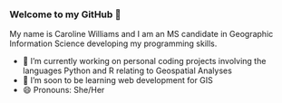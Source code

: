 ### Welcome to my GitHub 👋

My name is Caroline Williams and I am an MS candidate in Geographic Information Science developing my programming skills.

- 🔭 I’m currently working on personal coding projects involving the languages Python and R relating to Geospatial Analyses
- 🌱 I’m soon to be learning web development for GIS
- 😄 Pronouns: She/Her
